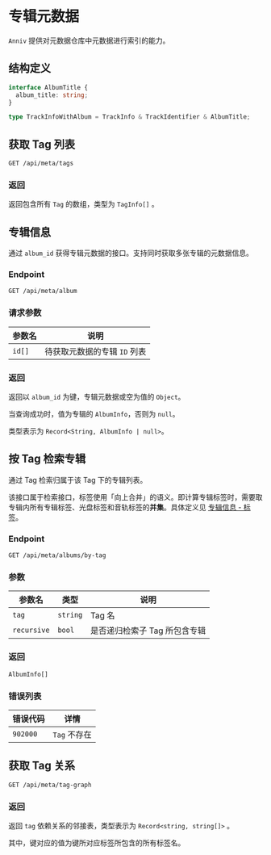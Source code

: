 # 专辑元数据

`Anniv` 提供对元数据仓库中元数据进行索引的能力。

## 结构定义

```ts
interface AlbumTitle {
  album_title: string;
}

type TrackInfoWithAlbum = TrackInfo & TrackIdentifier & AlbumTitle;
```

## 获取 Tag 列表

`GET /api/meta/tags`

### 返回

返回包含所有 `Tag` 的数组，类型为 `TagInfo[]` 。

## 专辑信息

通过 `album_id` 获得专辑元数据的接口。支持同时获取多张专辑的元数据信息。

### Endpoint

`GET /api/meta/album`

### 请求参数

| 参数名 | 说明                         |
| ------ | ---------------------------- |
| `id[]` | 待获取元数据的专辑 `ID` 列表 |

### 返回

返回以 `album_id` 为键，专辑元数据或空为值的 `Object`。

当查询成功时，值为专辑的 `AlbumInfo`，否则为 `null`。

类型表示为 `Record<String, AlbumInfo | null>`。

## 按 Tag 检索专辑

通过 Tag 检索归属于该 Tag 下的专辑列表。

该接口属于检索接口，标签使用「向上合并」的语义。即计算专辑标签时，需要取专辑内所有专辑标签、光盘标签和音轨标签的**并集**。具体定义见 [专辑信息 - 标签](../02.metadata-repository/02.album-information.md#标签)。

### Endpoint

`GET /api/meta/albums/by-tag`

### 参数

| 参数名      | 类型     | 说明                          |
| ----------- | -------- | ----------------------------- |
| `tag`       | `string` | Tag 名                        |
| `recursive` | `bool`   | 是否递归检索子 Tag 所包含专辑 |

### 返回

`AlbumInfo[]`

### 错误列表

| 错误代码 | 详情         |
| -------- | ------------ |
| `902000` | `Tag` 不存在 |

## 获取 Tag 关系

`GET /api/meta/tag-graph`

### 返回

返回 `tag` 依赖关系的邻接表，类型表示为 `Record<string, string[]>` 。

其中，键对应的值为键所对应标签所包含的所有标签名。
